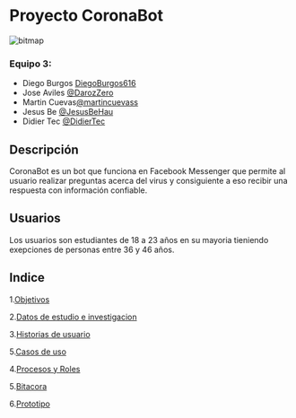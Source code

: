 
# Proyecto CoronaBot
![bitmap](https://user-images.githubusercontent.com/73042522/100379644-d225ca00-2fda-11eb-9fe2-2d75f5e46c7f.png)

### Equipo 3:
- Diego Burgos [DiegoBurgos616](https://github.com/DiegoBurgos616 "@DiegoBurgos616")
- Jose Aviles [@DarozZero](https://github.com/DarozZero "@PDarozZero")
- Martin Cuevas[@martincuevass]( https://github.com/martincuevass "@martincuevass")
- Jesus Be [@JesusBeHau](https://github.com/JesusBeHau "@JesusBeHaua")
- Didier Tec [@DidierTec](https://github.com/DidierTec?tab=repositories "@DidierTec")


## Descripción 
CoronaBot es un bot que funciona en Facebook Messenger que permite al usuario realizar preguntas acerca del virus y consiguiente a eso recibir una respuesta con información confiable.

## Usuarios
Los usuarios son estudiantes de 18 a 23 años en su mayoria tieniendo exepciones de personas entre 36 y 46 años.

## Indice


1.[Objetivos](https://github.com/DarozZero/CoronaBot/blob/main/Documentacion/2.%20Objetivos.md "Objetivos")

2.[Datos de estudio e investigacion](https://github.com/DarozZero/CoronaBot/blob/main/Documentacion/5.%20Datos%20de%20estudio%20e%20investigaci%C3%B3n.md "Datos de estudio e investigacion")

3.[Historias de usuario](https://github.com/DarozZero/CoronaBot/blob/main/Documentacion/7.%20Historias%20de%20Usuario.md "Historias de usuario")

5.[Casos de uso](https://github.com/DarozZero/CoronaBot/blob/main/Documentacion/6.%20Casos%20de%20uso.md "Casos de uso")

4.[Procesos y Roles](https://github.com/DarozZero/CoronaBot/blob/main/Documentacion/3.%20Procesos%20y%20roles.md "Procesos y Roles")

5.[Bitacora](https://github.com/DarozZero/CoronaBot/blob/main/Documentacion/1.%20Bitacora.md "Bitacora")

6.[Prototipo](https://github.com/DarozZero/CoronaBot/blob/main/Documentacion/Prototipo.md "Prototipo")
